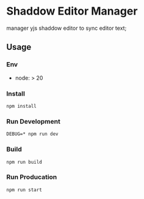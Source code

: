 # Shaddow Editor Manager

manager yjs shaddow editor to sync editor text;

## Usage

### Env

- node: > 20

### Install

```
npm install
```

### Run Development
```
DEBUG=* npm run dev
```

### Build
```
npm run build
```

### Run Producation
```
npm run start
```
